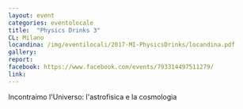```yaml
---
layout: event
categories: eventolocale
title:  "Physics Drinks 3"
CL: Milano
locandina: /img/eventilocali/2017-MI-PhysicsDrinks/locandina.pdf
gallery:
report:
facebook: https://www.facebook.com/events/793314497511279/
link: 
---
```


Incontraimo l'Universo: l'astrofisica e la cosmologia